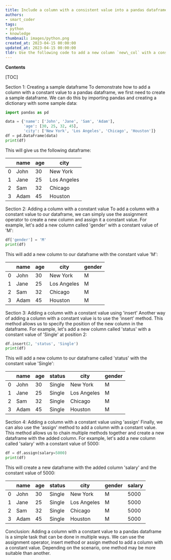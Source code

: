 ```yaml
---
title: Include a column with a consistent value into a pandas dataframe
authors:
- smart_coder
tags:
- python
- knowledge
thumbnail: images/python.png
created_at: 2023-04-15 00:00:00
updated_at: 2023-04-15 00:00:00
tldr: Use the following code to add a new column `new\_col` with a constant value of 100 to a pandas dataframe df df[`new\_col`] = 100.
---
```


**Contents**

[TOC]

Section 1: Creating a sample dataframe
To demonstrate how to add a column with a constant value to a pandas dataframe, we first need to create a sample dataframe. We can do this by importing pandas and creating a dictionary with some sample data:

```python
import pandas as pd

data = {'name': ['John', 'Jane', 'Sam', 'Adam'],
        'age': [30, 25, 32, 45],
        'city': ['New York', 'Los Angeles', 'Chicago', 'Houston']}
df = pd.DataFrame(data)
print(df)
```

This will give us the following dataframe:

|   | name | age | city        |
|---|------|-----|-------------|
| 0 | John | 30  | New York    |
| 1 | Jane | 25  | Los Angeles |
| 2 | Sam  | 32  | Chicago     |
| 3 | Adam | 45  | Houston     |

Section 2: Adding a column with a constant value
To add a column with a constant value to our dataframe, we can simply use the assignment operator to create a new column and assign it a constant value. For example, let's add a new column called 'gender' with a constant value of 'M':

```python
df['gender'] = 'M'
print(df)
```

This will add a new column to our dataframe with the constant value 'M':

|   | name | age | city        | gender |
|---|------|-----|-------------|--------|
| 0 | John | 30  | New York    | M      |
| 1 | Jane | 25  | Los Angeles | M      |
| 2 | Sam  | 32  | Chicago     | M      |
| 3 | Adam | 45  | Houston     | M      |

Section 3: Adding a column with a constant value using 'insert'
Another way of adding a column with a constant value is to use the 'insert' method. This method allows us to specify the position of the new column in the dataframe. For example, let's add a new column called 'status' with a constant value of 'Single' at position 2:

```python
df.insert(2, 'status', 'Single')
print(df)
```

This will add a new column to our dataframe called 'status' with the constant value 'Single':

|   | name | age | status | city        | gender |
|---|------|-----|--------|-------------|--------|
| 0 | John | 30  | Single | New York    | M      |
| 1 | Jane | 25  | Single | Los Angeles | M      |
| 2 | Sam  | 32  | Single | Chicago     | M      |
| 3 | Adam | 45  | Single | Houston     | M      |

Section 4: Adding a column with a constant value using 'assign'
Finally, we can also use the 'assign' method to add a column with a constant value. This method allows us to chain multiple methods together and create a new dataframe with the added column. For example, let's add a new column called 'salary' with a constant value of 5000:

```python
df = df.assign(salary=5000)
print(df)
```

This will create a new dataframe with the added column 'salary' and the constant value of 5000:

|   | name | age | status | city        | gender | salary |
|---|------|-----|--------|-------------|--------|--------|
| 0 | John | 30  | Single | New York    | M      | 5000   |
| 1 | Jane | 25  | Single | Los Angeles | M      | 5000   |
| 2 | Sam  | 32  | Single | Chicago     | M      | 5000   |
| 3 | Adam | 45  | Single | Houston     | M      | 5000   |

Conclusion:
Adding a column with a constant value to a pandas dataframe is a simple task that can be done in multiple ways. We can use the assignment operator, insert method or assign method to add a column with a constant value. Depending on the scenario, one method may be more suitable than another.

